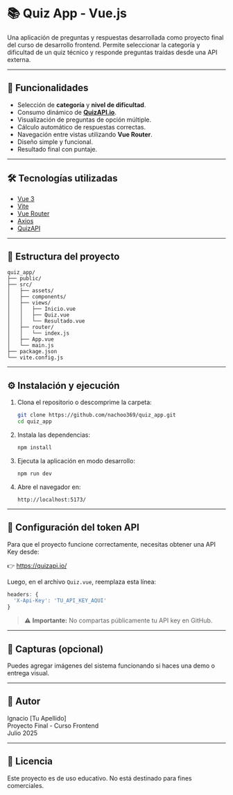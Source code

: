 
# 📚 Quiz App - Vue.js

Una aplicación de preguntas y respuestas desarrollada como proyecto final del curso de desarrollo frontend. Permite seleccionar la categoría y dificultad de un quiz técnico y responde preguntas traídas desde una API externa.

---

## 🚀 Funcionalidades

- Selección de **categoría** y **nivel de dificultad**.
- Consumo dinámico de **[QuizAPI.io](https://quizapi.io/)**.
- Visualización de preguntas de opción múltiple.
- Cálculo automático de respuestas correctas.
- Navegación entre vistas utilizando **Vue Router**.
- Diseño simple y funcional.
- Resultado final con puntaje.

---

## 🛠️ Tecnologías utilizadas

- [Vue 3](https://vuejs.org/)
- [Vite](https://vitejs.dev/)
- [Vue Router](https://router.vuejs.org/)
- [Axios](https://axios-http.com/)
- [QuizAPI](https://quizapi.io/)

---

## 📂 Estructura del proyecto

```
quiz_app/
├── public/
├── src/
│   ├── assets/
│   ├── components/
│   ├── views/
│   │   ├── Inicio.vue
│   │   ├── Quiz.vue
│   │   └── Resultado.vue
│   ├── router/
│   │   └── index.js
│   ├── App.vue
│   └── main.js
├── package.json
└── vite.config.js
```

---

## ⚙️ Instalación y ejecución

1. Clona el repositorio o descomprime la carpeta:
   ```bash
   git clone https://github.com/nachoo369/quiz_app.git
   cd quiz_app
   ```

2. Instala las dependencias:
   ```bash
   npm install
   ```

3. Ejecuta la aplicación en modo desarrollo:
   ```bash
   npm run dev
   ```

4. Abre el navegador en:
   ```
   http://localhost:5173/
   ```

---

## 🔐 Configuración del token API

Para que el proyecto funcione correctamente, necesitas obtener una API Key desde:

👉 https://quizapi.io/

Luego, en el archivo `Quiz.vue`, reemplaza esta línea:

```js
headers: {
  'X-Api-Key': 'TU_API_KEY_AQUI'
}
```

> ⚠️ **Importante:** No compartas públicamente tu API key en GitHub.

---

## 📸 Capturas (opcional)

Puedes agregar imágenes del sistema funcionando si haces una demo o entrega visual.

---

## 🧠 Autor

Ignacio [Tu Apellido]  
Proyecto Final - Curso Frontend  
Julio 2025

---

## 📝 Licencia

Este proyecto es de uso educativo. No está destinado para fines comerciales.
